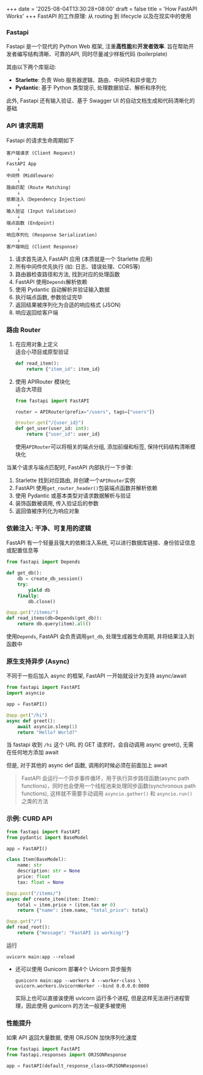 +++
date = '2025-08-04T13:30:28+08:00'
draft = false
title = 'How FastAPI Works'
+++
FastAPI 的工作原理: 从 routing 到 lifecycle 以及在现实中的使用

### Fastapi
Fastapi 是一个现代的 Python Web 框架, 注重**高性能**和**开发者效率**. 旨在帮助开发者编写结构清晰、可靠的API, 同时尽量减少样板代码 (boilerplate)

其由以下两个库驱动:
- **Starlette**: 负责 Web 服务器逻辑、路由、中间件和异步能力
- **Pydantic**: 基于 Python 类型提示, 处理数据验证、解析和序列化

此外, Fastapi 还有输入验证、基于 Swagger UI 的自动文档生成和代码清晰化的基础


### API 请求周期
Fastapi 的请求生命周期如下
```
客户端请求 (Client Request)
    ↓
FastAPI App
    ↓
中间件（Middleware）
    ↓
路由匹配 (Route Matching)
    ↓
依赖注入（Dependency Injection）
    ↓
输入验证 (Input Validation)
    ↓
端点函数 (Endpoint)
    ↓
响应序列化 (Response Serialization)
    ↓
客户端响应 (Client Response)
```
1. 请求首先进入 FastAPI 应用 (本质就是一个 Starlette 应用)
2. 所有中间件优先执行 (如: 日志、错误处理、CORS等)
3. 路由器检查路径和方法, 找到对应的处理函数
4. FastAPI 使用`Depends`解析依赖
5. 使用 Pydantic 自动解析并验证输入数据
6. 执行端点函数, 参数验证完毕
7. 返回结果被序列化为合适的响应格式 (JSON)
8. 响应返回给客户端

### 路由 Router
1. 在应用对象上定义  
    适合小项目或原型验证
    ```python
    def read_item():
        return {"item_id": item_id}
    ```
2. 使用 APIRouter 模块化  
    适合大项目
    ```python
    from fastapi import FastAPI
    
    router = APIRouter(prefix="/users", tags=["users"])

    @router.get("/{user_id}")
    def get_user(user_id: int):
        return {"user_id": user_id}
    ```
    使用`APIRouter`可以将相关的端点分组, 添加前缀和标签, 保持代码结构清晰模块化

当某个请求与端点匹配时, FastAPI 内部执行一下步骤:
1. Starlette 找到对应路由, 并创建一个`APIRouter`实例
2. FastAPI 使用`get_router_header()`包装端点函数并解析依赖
3. 使用 Pydantic 或基本类型对请求数据解析与验证
4. 装饰函数被调用, 传入验证后的参数
5. 返回值被序列化为响应对象

### 依赖注入: 干净、可复用的逻辑
FastAPI 有一个轻量且强大的依赖注入系统, 可以进行数据库链接、身份验证信息或配置信息等
```python
from fastapi import Depends

def get_db():
    db = create_db_session()
    try:
        yield db
    finally:
        db.close()

@app.get("/items/")
def read_items(db=Depends(get_db)):
    return db.query(item).all()
```
使用`Depends`, FastAPI 会负责调用`get_db`, 处理生成器生命周期, 并将结果注入到函数中


### 原生支持异步 (Async)
不同于一些后加入 async 的框架, FastAPI 一开始就设计为支持 async/await
```python
from fastapi import FastAPI
import asyncio

app = FastAPI()

@app.get("/hi")
async def greet():
    await asyncio.sleep(1)
    return "Hello? World?"
```
当 fastapi 收到 `/hi` 这个 URL 的 GET 请求时，会自动调用 async greet(), 无需在任何地方添加 await 

但是, 对于其他的 async def 函数, 调用的时候必须在前面加上 await

> FastAPI 会运行一个异步事件循环，用于执行异步路径函数(async path functions)，同时也会使用一个线程池来处理同步函数(synchronous path functions), 这样就不需要手动调用 `asyncio.gather()` 和 `asyncio.run()` 之类的方法


### 示例: CURD API
```python
from fastapi import FastAPI
from pydantic import BaseModel

app = FastAPI()

class Item(BaseModel):
    name: str
    description: str = None
    price: float
    tax: float = None

@app.post("/items/")
async def create_item(item: Item):
    total = item.price + (item.tax or 0)
    return {"name": item.name, "total_price": total}

@app.get("/")
def read_root():
    return {"message": "FastAPI is working!"}
```

运行
```
uvicorn main:app --reload
```

- 还可以使用 Gunicorn 部署4个 Uvicorn 异步服务
    ```
    gunicorn main:app --workers 4 --worker-class \
    uvicorn.workers.UvicornWorker --bind 0.0.0.0:8000
    ```
    实际上也可以直接诶使用 uvicorn 运行多个进程, 但是这样无法进行进程管理，因此使用 gunicorn 的方法一般更多被使用

### 性能提升
如果 API 返回大量数据, 使用 ORJSON 加快序列化速度
```python
from fastapi import FastAPI
from fastapi.responses import ORJSONResponse

app = FastAPI(default_response_class=ORJSONResponse)
```
